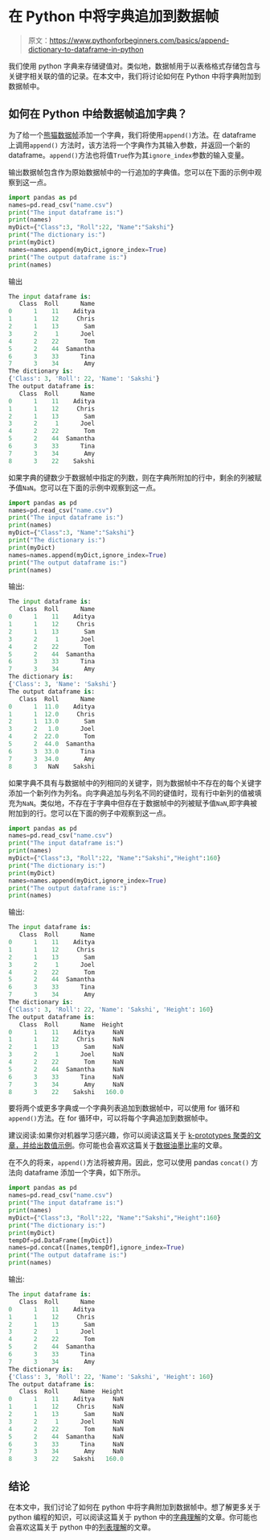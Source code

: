 # 在 Python 中将字典追加到数据帧

> 原文：<https://www.pythonforbeginners.com/basics/append-dictionary-to-dataframe-in-python>

我们使用 python 字典来存储键值对。类似地，数据帧用于以表格格式存储包含与关键字相关联的值的记录。在本文中，我们将讨论如何在 Python 中将字典附加到数据帧中。

## 如何在 Python 中给数据帧追加字典？

为了给一个[熊猫数据帧](https://www.pythonforbeginners.com/basics/create-pandas-dataframe-in-python)添加一个字典，我们将使用`append()`方法。在 dataframe 上调用`append()` 方法时，该方法将一个字典作为其输入参数，并返回一个新的 dataframe。`append()`方法也将值`True`作为其`ignore_index`参数的输入变量。

输出数据帧包含作为原始数据帧中的一行追加的字典值。您可以在下面的示例中观察到这一点。

```py
import pandas as pd
names=pd.read_csv("name.csv")
print("The input dataframe is:")
print(names)
myDict={"Class":3, "Roll":22, "Name":"Sakshi"}
print("The dictionary is:")
print(myDict)
names=names.append(myDict,ignore_index=True)
print("The output dataframe is:")
print(names)
```

输出

```py
The input dataframe is:
   Class  Roll      Name
0      1    11    Aditya
1      1    12     Chris
2      1    13       Sam
3      2     1      Joel
4      2    22       Tom
5      2    44  Samantha
6      3    33      Tina
7      3    34       Amy
The dictionary is:
{'Class': 3, 'Roll': 22, 'Name': 'Sakshi'}
The output dataframe is:
   Class  Roll      Name
0      1    11    Aditya
1      1    12     Chris
2      1    13       Sam
3      2     1      Joel
4      2    22       Tom
5      2    44  Samantha
6      3    33      Tina
7      3    34       Amy
8      3    22    Sakshi
```

如果字典的键数少于数据帧中指定的列数，则在字典所附加的行中，剩余的列被赋予值`NaN`。您可以在下面的示例中观察到这一点。

```py
import pandas as pd
names=pd.read_csv("name.csv")
print("The input dataframe is:")
print(names)
myDict={"Class":3, "Name":"Sakshi"}
print("The dictionary is:")
print(myDict)
names=names.append(myDict,ignore_index=True)
print("The output dataframe is:")
print(names)
```

输出:

```py
The input dataframe is:
   Class  Roll      Name
0      1    11    Aditya
1      1    12     Chris
2      1    13       Sam
3      2     1      Joel
4      2    22       Tom
5      2    44  Samantha
6      3    33      Tina
7      3    34       Amy
The dictionary is:
{'Class': 3, 'Name': 'Sakshi'}
The output dataframe is:
   Class  Roll      Name
0      1  11.0    Aditya
1      1  12.0     Chris
2      1  13.0       Sam
3      2   1.0      Joel
4      2  22.0       Tom
5      2  44.0  Samantha
6      3  33.0      Tina
7      3  34.0       Amy
8      3   NaN    Sakshi
```

如果字典不具有与数据帧中的列相同的关键字，则为数据帧中不存在的每个关键字添加一个新列作为列名。向字典追加与列名不同的键值时，现有行中新列的值被填充为`NaN`。类似地，不存在于字典中但存在于数据帧中的列被赋予值`NaN`,即字典被附加到的行。您可以在下面的例子中观察到这一点。

```py
import pandas as pd
names=pd.read_csv("name.csv")
print("The input dataframe is:")
print(names)
myDict={"Class":3, "Roll":22, "Name":"Sakshi","Height":160}
print("The dictionary is:")
print(myDict)
names=names.append(myDict,ignore_index=True)
print("The output dataframe is:")
print(names)
```

输出:

```py
The input dataframe is:
   Class  Roll      Name
0      1    11    Aditya
1      1    12     Chris
2      1    13       Sam
3      2     1      Joel
4      2    22       Tom
5      2    44  Samantha
6      3    33      Tina
7      3    34       Amy
The dictionary is:
{'Class': 3, 'Roll': 22, 'Name': 'Sakshi', 'Height': 160}
The output dataframe is:
   Class  Roll      Name  Height
0      1    11    Aditya     NaN
1      1    12     Chris     NaN
2      1    13       Sam     NaN
3      2     1      Joel     NaN
4      2    22       Tom     NaN
5      2    44  Samantha     NaN
6      3    33      Tina     NaN
7      3    34       Amy     NaN
8      3    22    Sakshi   160.0
```

要将两个或更多字典或一个字典列表追加到数据帧中，可以使用 for 循环和`append()`方法。在 for 循环中，可以将每个字典追加到数据帧中。

建议阅读:如果你对机器学习感兴趣，你可以阅读这篇关于 [k-prototypes 聚类的文章，并给出数值示例](https://codinginfinite.com/k-prototypes-clustering-with-numerical-example/)。你可能也会喜欢这篇关于[数据油墨比率](https://www.codeconquest.com/blog/data-ink-ratio-explained-with-example/)的文章。

在不久的将来，`append()`方法将被弃用。因此，您可以使用 pandas `concat()` 方法向 dataframe 添加一个字典，如下所示。

```py
import pandas as pd
names=pd.read_csv("name.csv")
print("The input dataframe is:")
print(names)
myDict={"Class":3, "Roll":22, "Name":"Sakshi","Height":160}
print("The dictionary is:")
print(myDict)
tempDf=pd.DataFrame([myDict])
names=pd.concat([names,tempDf],ignore_index=True)
print("The output dataframe is:")
print(names)
```

输出:

```py
The input dataframe is:
   Class  Roll      Name
0      1    11    Aditya
1      1    12     Chris
2      1    13       Sam
3      2     1      Joel
4      2    22       Tom
5      2    44  Samantha
6      3    33      Tina
7      3    34       Amy
The dictionary is:
{'Class': 3, 'Roll': 22, 'Name': 'Sakshi', 'Height': 160}
The output dataframe is:
   Class  Roll      Name  Height
0      1    11    Aditya     NaN
1      1    12     Chris     NaN
2      1    13       Sam     NaN
3      2     1      Joel     NaN
4      2    22       Tom     NaN
5      2    44  Samantha     NaN
6      3    33      Tina     NaN
7      3    34       Amy     NaN
8      3    22    Sakshi   160.0
```

## 结论

在本文中，我们讨论了如何在 python 中将字典附加到数据帧中。想了解更多关于 python 编程的知识，可以阅读这篇关于 python 中的[字典理解](https://www.pythonforbeginners.com/dictionary/dictionary-comprehension-in-python)的文章。你可能也会喜欢这篇关于 python 中的[列表理解](https://www.pythonforbeginners.com/basics/list-comprehensions-in-python)的文章。